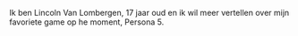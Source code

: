 Ik ben Lincoln Van Lombergen, 17 jaar oud en ik wil meer vertellen over mijn favoriete game op he moment, Persona 5.